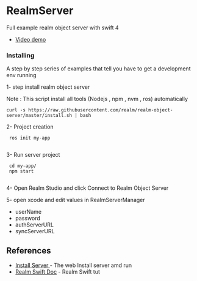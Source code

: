 # RealmServer
Full example realm object server with swift 4

* [Video demo](https://streamable.com/axlbt)

### Installing

A step by step series of examples that tell you have to get a development env running


1- step install realm object server 

Note : This script install all tools (Nodejs , npm , nvm , ros) automatically

```
curl -s https://raw.githubusercontent.com/realm/realm-object-server/master/install.sh | bash

```
2- Project creation 

```
 ros init my-app 
 
```

3- Run server project 

```
 cd my-app/
 npm start
 
```

4- Open Realm Studio  and click Connect to Realm Object Server


5- open xcode and edit values in RealmServerManager 

  * userName 
  * password 
  * authServerURL
  * syncServerURL


## References 

* [Install Server ](https://realm.io/docs/realm-object-server/latest/) - The web Install server amd run 
* [Realm Swift Doc](https://realm.io/docs/swift/latest/) - Realm Swift tut


